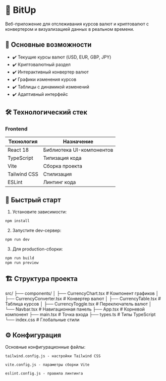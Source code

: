 # 💱 BitUp

Веб-приложение для отслеживания курсов валют и криптовалют с конвертером и визуализацией данных в реальном времени.

## 📌 Основные возможности

- ✔️ Текущие курсы валют (USD, EUR, GBP, JPY)
- ✔️ Криптовалютный раздел
- ✔️ Интерактивный конвертер валют
- ✔️ Графики изменения курсов
- ✔️ Таблицы с динамикой изменений
- ✔️ Адаптивный интерфейс

## 🛠 Технологический стек

### Frontend
| Технология       | Назначение               |
|------------------|--------------------------|
| React 18         | Библиотека UI-компонентов|
| TypeScript       | Типизация кода           |
| Vite             | Сборка проекта           |
| Tailwind CSS     | Стилизация               |
| ESLint           | Линтинг кода             |


## 🚀 Быстрый старт

1. Установите зависимости:
```bash
npm install
```

2. Запустите dev-сервер:
```bash
npm run dev
```

3. Для production-сборки:
```bash
npm run build
npm run preview
```

## 🏗 Структура проекта

src/
├── components/
│   ├── CurrencyChart.tsx     # Компонент графиков
│   ├── CurrencyConverter.tsx # Конвертер валют
│   ├── CurrencyTable.tsx     # Таблица курсов
│   ├── CurrencyToggle.tsx    # Переключатель валют
│   └── Navbar.tsx           # Навигационная панель
├── App.tsx                   # Корневой компонент
├── main.tsx                  # Точка входа
├── types.ts                  # Типы TypeScript
└── index.css                # Глобальные стили

## ⚙️ Конфигурация

Основные конфигурационные файлы:

    tailwind.config.js - настройки Tailwind CSS

    vite.config.js - параметры сборки Vite

    eslint.config.js - правила линтинга
